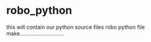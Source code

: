 # robo_python
this will contain our python source files 
robo python file make.............................
